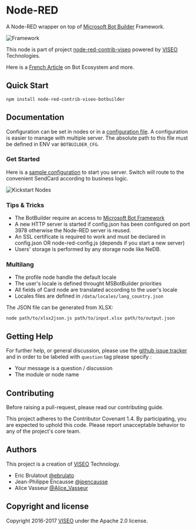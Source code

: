 # Node-RED

A Node-RED wrapper on top of [Microsoft Bot Builder](https://github.com/Microsoft/BotBuilder) Framework.

![Framework](https://github.com/NGRP/node-red-contrib-viseo/blob/master/node-red-contrib-botbuilder/docframework.png?raw=true)

This node is part of project [node-red-contrib-viseo](https://github.com/NGRP/node-red-contrib-viseo) powered by [VISEO](http://www.viseo.com) Technologies.

Here is a [French Article](https://goo.gl/DMfJk1) on Bot Ecosystem and more.

## Quick Start

```
npm install node-red-contrib-viseo-botbuilder
```

## Documentation

Configuration can be set in nodes or in a [configuration file](https://gist.github.com/JpEncausse/40a917ade2e044eb5c9f5a5381d886dc).
A configuration is easier to manage with multiple server. 
The absolute path to this file must be defined in ENV var `BOTBUILDER_CFG`. 

### Get Started

Here is a [sample configuration](https://github.com/NGRP/node-red-contrib-viseo/blob/master/node-red-contrib-botbuilder/doc/flow-start.json?raw=true) to start you server. 
Switch will route to the convenient SendCard according to business logic.

![Kickstart Nodes](https://github.com/NGRP/node-red-contrib-viseo/blob/master/node-red-contrib-botbuilder/doc/node_start.jpg?raw=true)

### Tips & Tricks

- The BotBuilder require an access to [Microsoft Bot Framework](https://dev.botframework.com/)
- A new HTTP server is started if config.json has been configured on port 3978 otherwise the Node-RED server is reused.
- An SSL certificate is required to work and must be declared in config.json OR node-red-config.js (depends if you start a new server)
- Users' storage is performed by any storage node like NeDB.

### Multilang

- The profile node handle the default locale
- The user's locale is defined throught MSBotBuilder priorities
- All fields of Card node are translated according to the user's locale
- Locales files are defined in `/data/locales/lang_country.json`

The JSON file can be generated from XLSX:

```
node path/to/xlsx2json.js path/to/input.xlsx path/to/output.json
```

## Getting Help

For further help, or general discussion, please use the [github issue tracker](https://github.com/NGRP/node-red-contrib-viseo/issues) and in order to be labeled with `question` tag please specify :
- Your message is a question / discussion
- The module or node name

## Contributing

Before raising a pull-request, please read our contributing guide.

This project adheres to the Contributor Covenant 1.4. By participating, 
you are expected to uphold this code. 
Please report unacceptable behavior to any of the project's core team.

## Authors

This project is a creation of [VISEO](http://www.viseo.com) Technology.

- Eric Brulatout [@ebrulato](https://twitter.com/ebrulato)
- Jean-Philippe Encausse [@jpencausse](https://twitter.com/jpencausse)
- Alice Vasseur [@Alice_Vasseur](https://twitter.com/Alice_Vasseur)

## Copyright and license

Copyright 2016-2017 [VISEO](http://www.viseo.com) under the Apache 2.0 license.